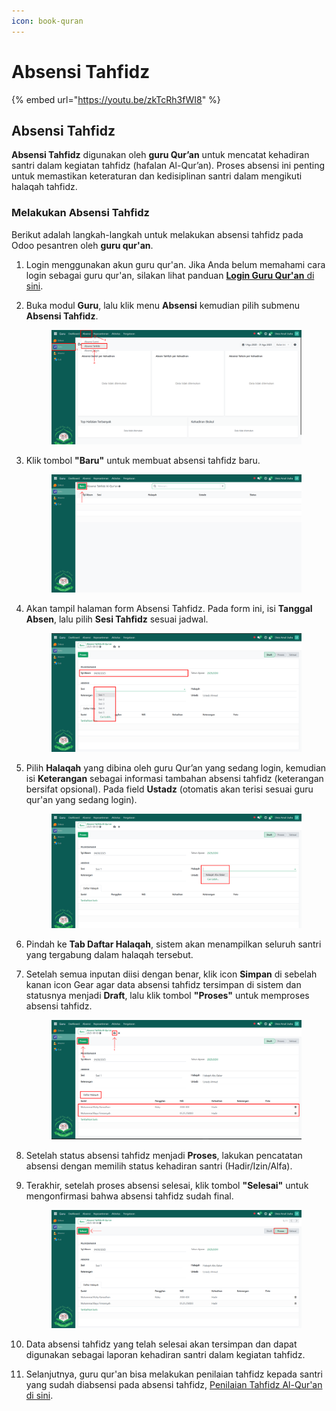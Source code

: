 ```yaml
---
icon: book-quran
---
```


# Absensi Tahfidz

{% embed url="https://youtu.be/zkTcRh3fWI8" %}

## Absensi Tahfidz

**Absensi Tahfidz** digunakan oleh **guru Qur’an** untuk mencatat kehadiran santri dalam kegiatan tahfidz (hafalan Al-Qur’an). Proses absensi ini penting untuk memastikan keteraturan dan kedisiplinan santri dalam mengikuti halaqah tahfidz.

### Melakukan Absensi Tahfidz

Berikut adalah langkah-langkah untuk melakukan absensi tahfidz pada Odoo pesantren oleh **guru qur'an**.

1. Login menggunakan akun guru qur'an. Jika Anda belum memahami cara login sebagai guru qur'an, silakan lihat panduan [**Login Guru Qur'an** di sini](../../../setup-and-konfigurasi/panduan-login/login-guru.md).
2.  Buka modul **Guru**, lalu klik menu **Absensi** kemudian pilih submenu **Absensi Tahfidz**.

    <figure><img src="../../../.gitbook/assets/images-439.png" alt=""><figcaption></figcaption></figure>


3.  Klik tombol **"Baru"** untuk membuat absensi tahfidz baru.

    <figure><img src="../../../.gitbook/assets/images-440.png" alt=""><figcaption></figcaption></figure>


4.  Akan tampil halaman form Absensi Tahfidz. Pada form ini, isi **Tanggal Absen**, lalu pilih **Sesi Tahfidz** sesuai jadwal.

    <figure><img src="../../../.gitbook/assets/images-441.png" alt=""><figcaption></figcaption></figure>


5.  Pilih **Halaqah** yang dibina oleh guru Qur’an yang sedang login, kemudian isi **Keterangan** sebagai informasi tambahan absensi tahfidz (keterangan bersifat opsional). Pada field **Ustadz** (otomatis akan terisi sesuai guru qur'an yang sedang login).

    <figure><img src="../../../.gitbook/assets/images-442.png" alt=""><figcaption></figcaption></figure>


6. Pindah ke **Tab Daftar Halaqah**, sistem akan menampilkan seluruh santri yang tergabung dalam halaqah tersebut.
7.  Setelah semua inputan diisi dengan benar, klik icon **Simpan** di sebelah kanan icon Gear agar data absensi tahfidz tersimpan di sistem dan statusnya menjadi **Draft**, lalu klik tombol **"Proses"** untuk memproses absensi tahfidz.&#x20;

    <figure><img src="../../../.gitbook/assets/images-443.png" alt=""><figcaption></figcaption></figure>


8. Setelah status absensi tahfidz menjadi **Proses**, lakukan pencatatan absensi dengan memilih status kehadiran santri (Hadir/Izin/Alfa).&#x20;
9.  Terakhir, setelah proses absensi selesai, klik tombol **"Selesai"** untuk mengonfirmasi bahwa absensi tahfidz sudah final.

    <figure><img src="../../../.gitbook/assets/images-444.png" alt=""><figcaption></figcaption></figure>


10. Data absensi tahfidz yang telah selesai akan tersimpan dan dapat digunakan sebagai laporan kehadiran santri dalam kegiatan tahfidz.
11. Selanjutnya, guru qur'an bisa melakukan penilaian tahfidz kepada santri yang sudah diabsensi pada absensi tahfidz, [Penilaian Tahfidz Al-Qur'an di sini](../penilaian-kepesantrenan/penilaian-tahfidz.md).
